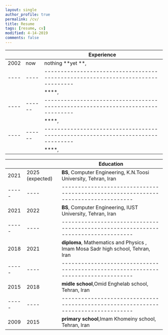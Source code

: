 ```yaml
---
layout: single
author_profile: true
permalink: /cv/
title: Resume
tags: [resume, cv]
modified: 4-14-2019
comments: false
---
```



|    |    | **Experience**                                                             |
|----|----|-------------------------------------------------------------------------------|
|2002| now | nothing **yet **,  |
|----|----|-------------------------------------------------------------------------------|
||| ****, |
|----|------|-------------------------------------------------------------------------------|
||      | ****,|
|----|------|-------------------------------------------------------------------------------|
||      | ****, |



|     |    |**Education**                                                               |
|-----|----|----------------------------------------------------------------------------------|
|2021 |2025 (expected) | **BS**, Computer Engineering, K.N.Toosi University, Tehran, Iran                               |
|-----|----|----------------------------------------------------------------------------------|
|2021 |2022 | **BS**, Computer Engineering, IUST University, Tehran, Iran                               |
|-----|----|----------------------------------------------------------------------------------|
|2018 |2021| **diploma**, Mathematics and Physics , Imam Mosa Sadr high school, Tehran, Iran           |                        |
|-----|----|----------------------------------------------------------------------------------|
|2015 |2018| **midle school**,Omid Enghelab school, Tehran, Iran                                       |
|-----|----|----------------------------------------------------------------------------------|
|2009 |2015| **primary school**,Imam Khomeiny school, Tehran, Iran                                     |
